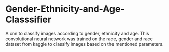 # Gender-Ethnicity-and-Age-Classsifier
A cnn to classify images according to gender, ethnicity and age.
This convolutional neural network was trained on the race, gender and race dataset from kaggle to classify images based on the mentioned parameters.

